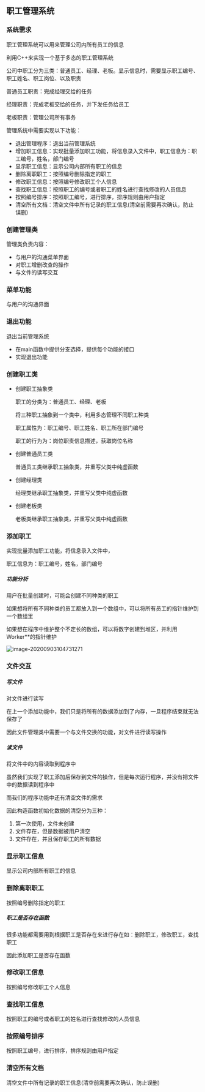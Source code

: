 ## 职工管理系统

### 系统需求

职工管理系统可以用来管理公司内所有员工的信息

利用C++来实现一个基于多态的职工管理系统

公司中职工分为三类：普通员工、经理、老板。显示信息时，需要显示职工编号、职工姓名、职工岗位、以及职责

普通员工职责：完成经理交给的任务

经理职责：完成老板交给的任务，并下发任务给员工

老板职责：管理公司所有事务

管理系统中需要实现以下功能：

- 退出管理程序：退出当前管理系统
- 增加职工信息：实现批量添加职工功能，将信息录入文件中，职工信息为：职工编号，姓名，部门编号
- 显示职工信息：显示公司内部所有职工的信息
- 删除离职职工：按照编号删除指定的职工
- 修改职工信息：按照编号修改职工个人信息
- 查找职工信息：按照职工的编号或者职工的姓名进行查找修改的人员信息
- 按照编号排序：按照职工编号，进行排序，排序规则由用户指定
- 清空所有文档：清空文件中所有记录的职工信息(清空前需要再次确认，防止误删)

### 创建管理类

管理类负责内容：

- 与用户的沟通菜单界面
- 对职工增删改查的操作
- 与文件的读写交互

### 菜单功能

与用户的沟通界面

### 退出功能

退出当前管理系统

- 在main函数中提供分支选择，提供每个功能的接口
- 实现退出功能

### 创建职工类

- 创建职工抽象类

  职工的分类为：普通员工、经理、老板

  将三种职工抽象到一个类中，利用多态管理不同职工种类

  职工属性为：职工编号、职工姓名、职工所在部门编号

  职工的行为为：岗位职责信息描述，获取岗位名称

- 创建普通员工类

  普通员工类继承职工抽象类，并重写父类中纯虚函数

- 创建经理类

  经理类继承职工抽象类，并重写父类中纯虚函数

- 创建老板类

  老板类继承职工抽象类，并重写父类中纯虚函数

### 添加职工

实现批量添加职工功能，将信息录入文件中，

职工信息为：职工编号，姓名，部门编号

##### 功能分析

用户在批量创建时，可能会创建不同种类的职工

如果想将所有不同种类的员工都放入到一个数组中，可以将所有员工的指针维护到一个数组里

如果想在程序中维护整个不定长的数组，可以将数字创建到堆区，并利用Worker**的指针维护

![image-20200903104731271](C:\Users\xuyingfeng\AppData\Roaming\Typora\typora-user-images\image-20200903104731271.png)

### 文件交互

##### 写文件

对文件进行读写

在上一个添加功能中，我们只是将所有的数据添加到了内存，一旦程序结束就无法保存了

因此文件管理类中需要一个与文件交换的功能，对文件进行读写操作

##### 读文件

将文件中的内容读取到程序中

虽然我们实现了职工添加后保存到文件的操作，但是每次运行程序，并没有把文件中的数据读到程序中

而我们的程序功能中还有清空文件的需求

因此构造函数初始化数据的清空分为三种：

1. 第一次使用，文件未创建
2. 文件存在，但是数据被用户清空
3. 文件存在，并且保存职工的所有数据

### 显示职工信息

显示公司内部所有职工的信息

### 删除离职职工

按照编号删除指定的职工

##### 职工是否存在函数

很多功能都需要用到根据职工是否存在来进行存在如：删除职工，修改职工，查找职工

因此添加职工是否存在函数

### 修改职工信息

按照编号修改职工个人信息

### 查找职工信息

按照职工的编号或者职工的姓名进行查找修改的人员信息

### 按照编号排序

按照职工编号，进行排序，排序规则由用户指定

### 清空所有文档

清空文件中所有记录的职工信息(清空前需要再次确认，防止误删)